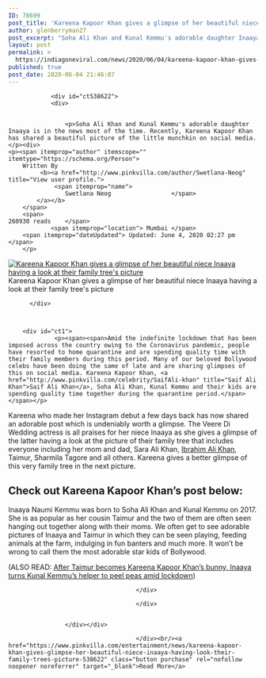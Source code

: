 ```yaml
---
ID: 78699
post_title: 'Kareena Kapoor Khan gives a glimpse of her beautiful niece Inaaya having a look at their family tree&#8217;s picture'
author: glenberryman27
post_excerpt: "Soha Ali Khan and Kunal Kemmu's adorable daughter Inaaya is in the news most of the time. Recently, Kareena Kapoor Khan has shared a beautiful picture of the little munchkin on social media. Written By Swetlana Neog 260930 reads Mumbai Updated: June 4, 2020 02:27 pm Kareena Kapoor Khan gives a glimpse of her beautiful&hellip;"
layout: post
permalink: >
  https://indiagoneviral.com/news/2020/06/04/kareena-kapoor-khan-gives-a-glimpse-of-her-beautiful-niece-inaaya-having-a-look-at-their-family-trees-picture/78699/glenberryman27/
published: true
post_date: 2020-06-04 21:46:07
---
```

<div>
				<div id="content_538622">
				
				<div id="ct538622">
            	<div>
					
                    
					<p>Soha Ali Khan and Kunal Kemmu's adorable daughter Inaaya is in the news most of the time. Recently, Kareena Kapoor Khan has shared a beautiful picture of the little munchkin on social media. </p><div>
	<p><span itemprop="author" itemscope="" itemtype="https://schema.org/Person">
        Written By
             <b><a href="http://www.pinkvilla.com/author/Swetlana-Neog" title="View user profile.">
                 <span itemprop="name">
                    Swetlana Neog                 </span>
            </a></b>
        </span>
	    <span>
    260930 reads    </span>
                <span itemprop="location"> Mumbai </span>
        <span itemprop="dateUpdated"> Updated: June 4, 2020 02:27 pm </span>
        </p>
</div>
<div>
			         <p><a href="#"><img alt="Kareena Kapoor Khan gives a glimpse of her beautiful niece Inaaya having a look at their family tree's picture" src="https://cdn.pinkvilla.com/files/styles/contentpreview/public/kareena_kapoor_khan_gives_a_glimpse_of_her_beautiful_niece_inaaya_having_a_look_at_their_family_tree.jpg?itok=EgV1dKFn" title="Kareena Kapoor Khan gives a glimpse of her beautiful niece Inaaya having a look at their family tree's picture"></img></a><span>Kareena Kapoor Khan gives a glimpse of her beautiful niece Inaaya having a look at their family tree's picture</span>	      </p>
			
		  </div> 



        <div id="ct1">
                 <p><span><span>Amid the indefinite lockdown that has been imposed across the country owing to the Coronavirus pandemic, people have resorted to home quarantine and are spending quality time with their family members during this period. Many of our beloved Bollywood celebs have been doing the same of late and are sharing glimpses of this on social media. Kareena Kapoor Khan, <a href="http://www.pinkvilla.com/celebrity/SaifAli-khan" title="Saif Ali Khan">Saif Ali Khan</a>, Soha Ali Khan, Kunal Kemmu and their kids are spending quality time together during the quarantine period.</span></span></p>
<p><span><span>Kareena who made her Instagram debut a few days back has now shared an adorable post which is undeniably worth a glimpse. The Veere Di Wedding actress is all praises for her niece Inaaya as she gives a glimpse of the latter having a look at the picture of their family tree that includes everyone including her mom and dad, Sara Ali Khan, <a href="http://www.pinkvilla.com/celebrity/Ibrahim-Ali-Khan" title="Ibrahim Ali Khan">Ibrahim Ali Khan</a>, Taimur, Sharmila Tagore and all others. Kareena gives a better glimpse of this very family tree in the next picture.</span></span></p>
<h2><span><span>Check out Kareena Kapoor Khan’s post below: </span></span></h2>
<blockquote data-instgrm-captioned="" data-instgrm-permalink="https://www.instagram.com/p/CA-v_oopCnl/?utm_source=ig_embed&utm_campaign=loading" data-instgrm-version="12">
</blockquote>


<p><span><span>Inaaya Naumi Kemmu was born to Soha Ali Khan and Kunal Kemmu on 2017. She is as popular as her cousin Taimur and the two of them are often seen hanging out together along with their moms. We often get to see adorable pictures of Inaaya and Taimur in which they can be seen playing, feeding animals at the farm, indulging in fun banters and much more. It won’t be wrong to call them the most adorable star kids of Bollywood.</span></span></p>
<p><span face="arial, helvetica, sans-serif"><span>(ALSO READ: </span></span><span><span><a href="https://www.pinkvilla.com/entertainment/news/after-taimur-becomes-kareena-kapoor-khan-s-bunny-inaaya-turns-kunal-kemmu-s-helper-peel-peas-amid-lockdown">After Taimur becomes Kareena Kapoor Khan’s bunny, Inaaya turns Kunal Kemmu’s helper to peel peas amid lockdown</a>)</span></span></p>
     


				
		
					
		





		


       




	        
	        
        

										</div>
										
					 					</div>
 					 

					</div></div>
										
					 					</div><br/><a href="https://www.pinkvilla.com/entertainment/news/kareena-kapoor-khan-gives-glimpse-her-beautiful-niece-inaaya-having-look-their-family-trees-picture-538622" class="button purchase" rel="nofollow noopener noreferrer" target="_blank">Read More</a>